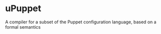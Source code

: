 # uPuppet
A compiler for a subset of the Puppet configuration language, based on a formal semantics
